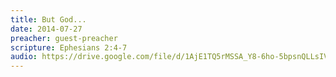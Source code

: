 ```yaml
---
title: But God...
date: 2014-07-27
preacher: guest-preacher
scripture: Ephesians 2:4-7
audio: https://drive.google.com/file/d/1AjE1TQ5rMSSA_Y8-6ho-5bpsnQLLsIVW/view
---
```

